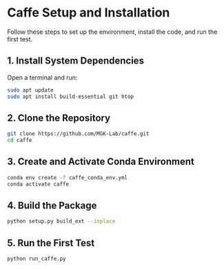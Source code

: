 # Caffe Setup and Installation

Follow these steps to set up the environment, install the code, and run the first test.

## 1. Install System Dependencies

Open a terminal and run:

```bash
sudo apt update
sudo apt install build-essential git htop
````

## 2. Clone the Repository

```bash
git clone https://github.com/MGK-Lab/caffe.git
cd caffe
```

## 3. Create and Activate Conda Environment

```bash
conda env create -f caffe_conda_env.yml
conda activate caffe
```

## 4. Build the Package

```bash
python setup.py build_ext --inplace
```

## 5. Run the First Test

```bash
python run_caffe.py
```
